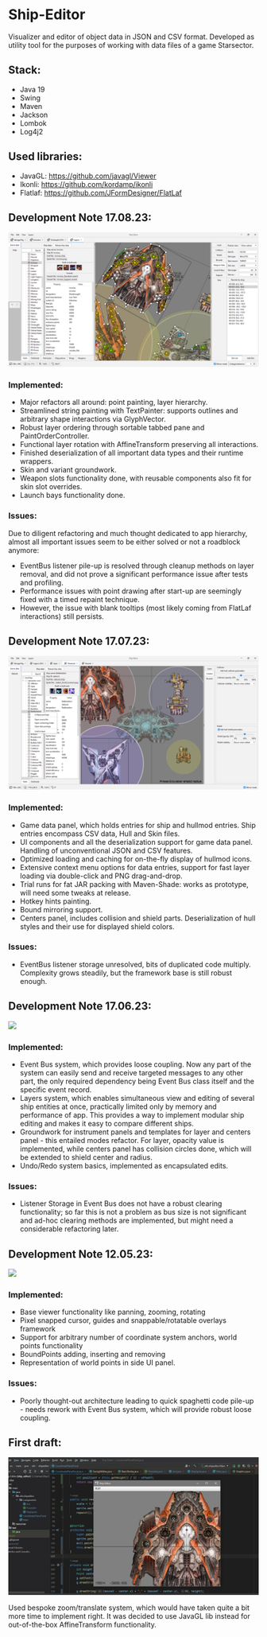 # Ship-Editor
Visualizer and editor of object data in JSON and CSV format. Developed as utility tool for the purposes of working with data files of a game Starsector.

## Stack:

 - Java 19
 - Swing
 - Maven
 - Jackson
 - Lombok
 - Log4j2

## Used libraries:

 - JavaGL: https://github.com/javagl/Viewer
 - Ikonli: https://github.com/kordamp/ikonli
 - Flatlaf: https://github.com/JFormDesigner/FlatLaf

## Development Note 17.08.23:

![](showcase/history/Sample%204.png)

### Implemented:

- Major refactors all around: point painting, layer hierarchy.
- Streamlined string painting with TextPainter: supports outlines and arbitrary shape interactions via GlyphVector.
- Robust layer ordering through sortable tabbed pane and PaintOrderController.
- Functional layer rotation with AffineTransform preserving all interactions.
- Finished deserialization of all important data types and their runtime wrappers.
- Skin and variant groundwork.
- Weapon slots functionality done, with reusable components also fit for skin slot overrides.
- Launch bays functionality done.

### Issues:

Due to diligent refactoring and much thought dedicated to app hierarchy, almost all important issues seem to be either solved or not a roadblock anymore:

 - EventBus listener pile-up is resolved through cleanup methods on layer removal, and did not prove a significant performance issue after tests and profiling.
 - Performance issues with point drawing after start-up are seemingly fixed with a timed repaint technique.
 - However, the issue with blank tooltips (most likely coming from FlatLaf interactions) still persists.

## Development Note 17.07.23:

![](showcase/history/Sample%203.png)

### Implemented:

- Game data panel, which holds entries for ship and hullmod entries. Ship entries encompass CSV data, Hull and Skin files.
- UI components and all the deserialization support for game data panel. Handling of unconventional JSON and CSV features.
- Optimized loading and caching for on-the-fly display of hullmod icons.
- Extensive context menu options for data entries, support for fast layer loading via double-click and PNG drag-and-drop.
- Trial runs for fat JAR packing with Maven-Shade: works as prototype, will need some tweaks at release.
- Hotkey hints painting.
- Bound mirroring support.
- Centers panel, includes collision and shield parts. Deserialization of hull styles and their use for displayed shield colors.

### Issues:

- EventBus listener storage unresolved, bits of duplicated code multiply. Complexity grows steadily, but the framework base is still robust enough. 

## Development Note 17.06.23:

![](showcase/history/Sample%202.png)

### Implemented:

 - Event Bus system, which provides loose coupling. Now any part of the system can easily send and receive targeted messages to any other part, the only required dependency being Event Bus class itself and the specific event record.
 - Layers system, which enables simultaneous view and editing of several ship entities at once, practically limited only by memory and performance of app. This provides a way to implement modular ship editing and makes it easy to compare different ships.
 - Groundwork for instrument panels and templates for layer and centers panel - this entailed modes refactor. For layer, opacity value is implemented, while centers panel has collision circles done, which will be extended to shield center and radius. 
 - Undo/Redo system basics, implemented as encapsulated edits.

### Issues:

 - Listener Storage in Event Bus does not have a robust clearing functionality; so far this is not a problem as bus size is not significant and ad-hoc clearing methods are implemented, but might need a considerable refactoring later.

## Development Note 12.05.23:

![](showcase/history/Sample%201.png)

### Implemented:

 - Base viewer functionality like panning, zooming, rotating
 - Pixel snapped cursor, guides and snappable/rotatable overlays framework
 - Support for arbitrary number of coordinate system anchors, world points functionality
 - BoundPoints adding, inserting and removing
 - Representation of world points in side UI panel.

### Issues: 

 - Poorly thought-out architecture leading to quick spaghetti code pile-up - needs rework with Event Bus system, which will provide robust loose coupling.

## First draft:

![](showcase/history/Sample%200.jpg)

Used bespoke zoom/translate system, which would have taken quite a bit more time to implement right. It was decided to use JavaGL lib instead for out-of-the-box AffineTransform functionality.
